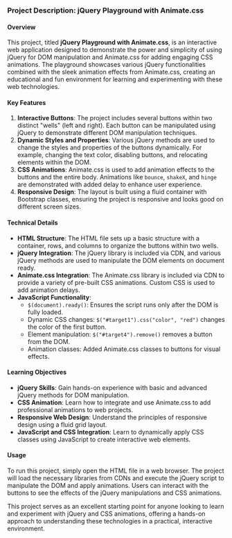 ### Project Description: jQuery Playground with Animate.css

#### Overview
This project, titled **jQuery Playground with Animate.css**, is an interactive web application designed to demonstrate the power and simplicity of using jQuery for DOM manipulation and Animate.css for adding engaging CSS animations. The playground showcases various jQuery functionalities combined with the sleek animation effects from Animate.css, creating an educational and fun environment for learning and experimenting with these web technologies.

#### Key Features
1. **Interactive Buttons**: The project includes several buttons within two distinct "wells" (left and right). Each button can be manipulated using jQuery to demonstrate different DOM manipulation techniques.
2. **Dynamic Styles and Properties**: Various jQuery methods are used to change the styles and properties of the buttons dynamically. For example, changing the text color, disabling buttons, and relocating elements within the DOM.
3. **CSS Animations**: Animate.css is used to add animation effects to the buttons and the entire body. Animations like `bounce`, `shakeX`, and `hinge` are demonstrated with added delay to enhance user experience.
4. **Responsive Design**: The layout is built using a fluid container with Bootstrap classes, ensuring the project is responsive and looks good on different screen sizes.

#### Technical Details
- **HTML Structure**: The HTML file sets up a basic structure with a container, rows, and columns to organize the buttons within two wells.
- **jQuery Integration**: The jQuery library is included via CDN, and various jQuery methods are used to manipulate the DOM elements on document ready.
- **Animate.css Integration**: The Animate.css library is included via CDN to provide a variety of pre-built CSS animations. Custom CSS is used to add animation delays.
- **JavaScript Functionality**: 
  - `$(document).ready()`: Ensures the script runs only after the DOM is fully loaded.
  - Dynamic CSS changes: `$("#target1").css("color", "red")` changes the color of the first button.
  - Element manipulation: `$("#target4").remove()` removes a button from the DOM.
  - Animation classes: Added Animate.css classes to buttons for visual effects.

#### Learning Objectives
- **jQuery Skills**: Gain hands-on experience with basic and advanced jQuery methods for DOM manipulation.
- **CSS Animation**: Learn how to integrate and use Animate.css to add professional animations to web projects.
- **Responsive Web Design**: Understand the principles of responsive design using a fluid grid layout.
- **JavaScript and CSS Integration**: Learn to dynamically apply CSS classes using JavaScript to create interactive web elements.

#### Usage
To run this project, simply open the HTML file in a web browser. The project will load the necessary libraries from CDNs and execute the jQuery script to manipulate the DOM and apply animations. Users can interact with the buttons to see the effects of the jQuery manipulations and CSS animations.

This project serves as an excellent starting point for anyone looking to learn and experiment with jQuery and CSS animations, offering a hands-on approach to understanding these technologies in a practical, interactive environment.
